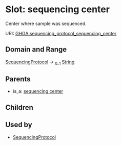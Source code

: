 
# Slot: sequencing center


Center where sample was sequenced.

URI: [GHGA:sequencing_protocol_sequencing_center](https://w3id.org/GHGA/sequencing_protocol_sequencing_center)


## Domain and Range

[SequencingProtocol](SequencingProtocol.md) &#8594;  <sub>0..1</sub> [String](types/String.md)

## Parents

 *  is_a: [sequencing center](sequencing_center.md)

## Children


## Used by

 * [SequencingProtocol](SequencingProtocol.md)
